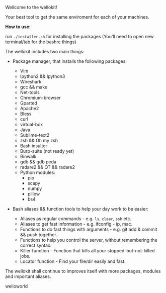 Wellcome to the wellokit! 

Your best tool to get the same enviroment for each of your machines.

<b> How to use: </b>

run `./installer.sh` for installing the packages (You'll need to open new terminal/tab for the bashrc things)


The wellokit includes two main things:
* Package manager, that installs the following packages:
	* Vim
	* Ipython2 && Ipython3
	* Wireshark
	* gcc && make
	* Net-tools
	* Chromium-browser
	* Gparted
	* Apache2
	* Bless
	* curl
	* virtual-box
	* Java
	* Sublime-text2
	* zsh && Oh my zsh
	* Bash insulter
	* Burp-suite (not ready yet)
	* Binwalk
	* gdb && gdb peda
	* radare2 && QT && radare2
	* Python modules:
		* pip
		* scapy
		* numpy
		* pillow
		* bs4

* Bash aliases && function tools to help your day work to be easier:
	
	* Aliases as regular commands - e.g. `ls`, `clear`, `ssh` etc.
	* Aliases to get fast information - e.g. ifconfig - ip, mac. 
	* Functions to do fast things with arguments - e.g. git add & commit && push together.
	* Functions to help you control the server, without remembering the correct syntax.
	* Killer function - Function that kills all your stopped-but-not-killed jobs.
	* Locator function - Find your file/dir easily and fast.

The wellokit shall continue to improves itself with more packages, modules and important aliases.

welloworld 
